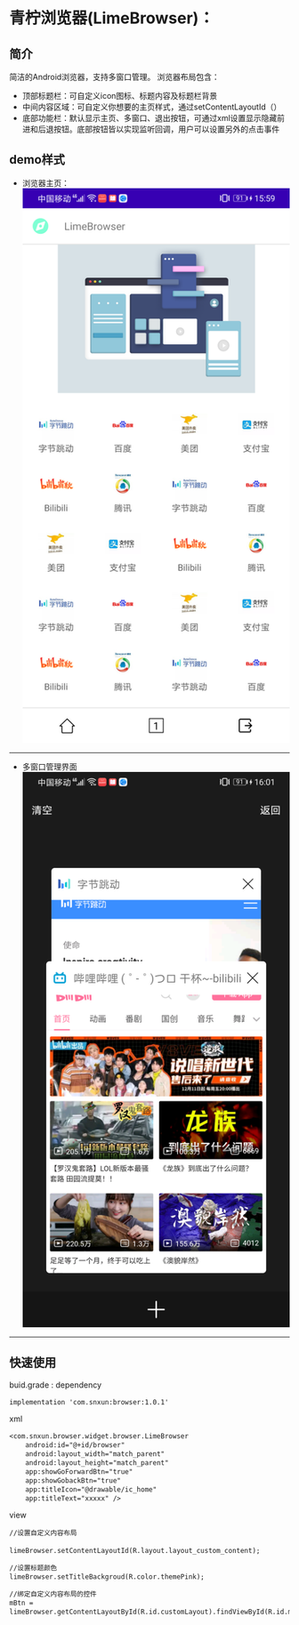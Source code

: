 # 青柠浏览器(LimeBrowser)：

## 简介

简洁的Android浏览器，支持多窗口管理。
浏览器布局包含：

* 顶部标题栏：可自定义icon图标、标题内容及标题栏背景
* 中间内容区域：可自定义你想要的主页样式，通过setContentLayoutId（）
* 底部功能栏：默认显示主页、多窗口、退出按钮，可通过xml设置显示隐藏前进和后退按钮。底部按钮皆以实现监听回调，用户可以设置另外的点击事件

## demo样式

* 浏览器主页：
  ![主界面](https://github.com/YassKnight/LimeBrowser/blob/main/resources/homepage.png)

---

* 多窗口管理界面
  ![多窗口界面](https://github.com/YassKnight/LimeBrowser/blob/main/resources/multiwindows.png)

---

## 快速使用

buid.grade :  dependency

```
implementation 'com.snxun:browser:1.0.1'
```

xml

```
<com.snxun.browser.widget.browser.LimeBrowser
    android:id="@+id/browser"
    android:layout_width="match_parent"
    android:layout_height="match_parent"
    app:showGoForwardBtn="true"
    app:showGobackBtn="true"
    app:titleIcon="@drawable/ic_home"
    app:titleText="xxxxx" />
```

view

```
//设置自定义内容布局

limeBrowser.setContentLayoutId(R.layout.layout_custom_content);
```

```
//设置标题颜色
limeBrowser.setTitleBackgroud(R.color.themePink);
```

```
//绑定自定义内容布局的控件
mBtn = limeBrowser.getContentLayoutById(R.id.customLayout).findViewById(R.id.mybtn);
```


